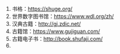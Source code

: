 1. 书格：https://shuge.org/
2. 世界数字图书馆：https://www.wdl.org/zh/
3. 汉典古籍：http://gj.zdic.net/
4. 古籍馆：https://www.gujiguan.com/
5. 古籍电子书：http://book.shufaji.com/
6. 